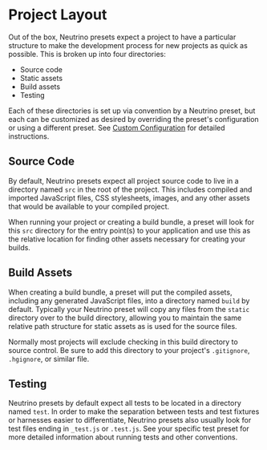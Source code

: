 # Project Layout

Out of the box, Neutrino presets expect a project to have a particular structure to make the
development process for new projects as quick as possible. This is broken up into four directories:

- Source code
- Static assets
- Build assets
- Testing

Each of these directories is set up via convention by a Neutrino preset, but each can be customized as
desired by overriding the preset's configuration or using a different preset. See
[Custom Configuration](./customization/README.md) for detailed instructions.

## Source Code

By default, Neutrino presets expect all project source code to live in a directory named `src` in the
root of the project. This includes compiled and imported JavaScript files, CSS stylesheets, images, and any other assets
that would be available to your compiled project.

When running your project or creating a build bundle, a preset will look for this `src` directory for
the entry point(s) to your application and use this as the relative location for finding other assets
necessary for creating your builds.

## Build Assets

When creating a build bundle, a preset will put the compiled assets, including any generated
JavaScript files, into a directory named `build` by default. Typically your Neutrino preset will copy
any files from the `static` directory over to the build directory, allowing you to maintain
the same relative path structure for static assets as is used for the source files.

Normally most projects will exclude checking in this build directory to source control.
Be sure to add this directory to your project's `.gitignore`, `.hgignore`, or similar file.

## Testing

Neutrino presets by default expect all tests to be located in a directory named `test`. In order to make the
separation between tests and test fixtures or harnesses easier to differentiate, Neutrino presets also
usually look for test files ending in `_test.js` or `.test.js`. See your specific test preset for more
detailed information about running tests and other conventions.
